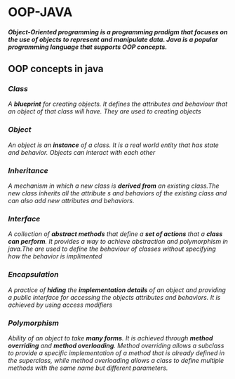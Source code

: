 # **OOP-JAVA**
##### Object-Oriented programming is a programming pradigm that focuses on the use of objects to represent and manipulate data. Java is a popular programming language that supports OOP concepts.

## **OOP concepts in java**

### ***Class***

*A **blueprint** for creating objects. It defines the attributes and behaviour that an object of that class will have. They are used to creating objects*

### ***Object***

*An object is an **instance** of a class. It is a real world entity that has state and behavior. Objects can interact with each other*

### ***Inheritance***

*A mechanism in which a new class is **derived from** an existing class.The new class inherits all the attribute s and behaviors of the existing class and can also add new attributes and behaviors.*

### ***Interface***

*A collection of **abstract methods** that define a **set of actions** that a **class can perform**. It provides a way to achieve abstraction and polymorphism in java.The are used to define the behaviour of classes without specifying how the behavior is implimented*

### ***Encapsulation***

*A practice of **hiding** the **implementation details** of an object and providing a public interface for accessing the objects attributes and behaviors. It is achieved by using access modifiers*

### ***Polymorphism***

*Ability of an object to take **many forms**. It is achieved through **method overriding** and **method overloading**. Method overriding allows a subclass to provide a specific implementation of a method that is already defined in the superclass, while method overloading allows a class to define multiple methods with the same name but different parameters.*
